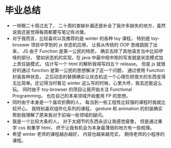 # 毕业总结

- 一转眼二十周过去了， 二十周的查缺补漏还是补全了我许多缺失的地方，虽然说我还是觉得每周都要写笔记有点傻。
- 对于我而言，比较喜欢以及推荐的是 winter 的各种 toy 课程， 特别是 toy-broswer 项目中学到的 js 状态机应用， 让我从传统的 OOP 思维跳脱了出来， JS 由于 Function 是第一公民的特质， 确实去除了其他语言当中比较啰嗦的部分， 譬如状态机的实现，在 java 中最中规中矩的写发就是状态模式加上责任链模式， 估计写一个 html 的解析我得写四五个 release。 但是 js 就很好的通过 function 是第一公民的思想解决了这一个问题， 通过使用 Function 封装各种状态， 之后动态的替换确实让状态机这一个心理负担很大的东西变得无比简单。还记得当时看见 winter 这么写的时候，心里大呼，我去还能这么玩。 同时由于 toy-browser 的项目让我开始关注 Functional Programming， 也在自己的本来领域开始套用 FP 的思想。
- 同时由于本身是一个喜欢折腾的人， 每当到一些工程性比较强的课程时我就比较开心， 我特别喜欢组件化系列的课程， gesture 和 animation 的封装确实帮助我理解了原来我对于前端一些领域的疑问。
- 我是一个比较大条的人， 对于太细节的东西永远让我感觉疲惫， 但是通过重学 css 和重学 html， 终于让我有机会为本身最薄弱的地方有一些梳理。
- 希望 winter 老师的课程越办越好， 内容也越来越充实， 期待老师的小程序的课程。
